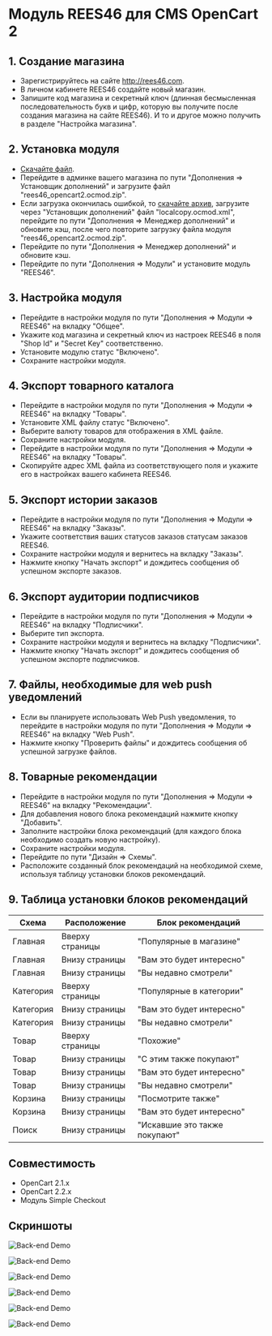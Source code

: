 # Модуль REES46 для CMS OpenCart 2

## 1. Создание магазина

* Зарегистрируйтесь на сайте http://rees46.com.
* В личном кабинете REES46 создайте новый магазин.
* Запишите код магазина и секретный ключ (длинная бесмысленная последовательность букв и цифр, которую вы получите после создания магазина на сайте REES46). И то и другое можно получить в разделе "Настройка магазина".

## 2. Установка модуля

* [Скачайте файл](https://github.com/rees46/opencart2/raw/master/rees46_opencart2.ocmod.zip).
* Перейдите в админке вашего магазина по пути "Дополнения => Установщик дополнений" и загрузите файл "rees46_opencart2.ocmod.zip".
* Если загрузка окончилась ошибкой, то [скачайте архив](https://www.opencart.com/index.php?route=extension/extension/download&extension_download_id=1198841), загрузите через "Установщик дополнений" файл "localcopy.ocmod.xml", перейдите по пути "Дополнения => Менеджер дополнений" и обновите кэш, после чего повторите загрузку файла модуля "rees46_opencart2.ocmod.zip".
* Перейдите по пути "Дополнения => Менеджер дополнений" и обновите кэш.
* Перейдите по пути "Дополнения => Модули" и установите модуль "REES46".

## 3. Настройка модуля

* Перейдите в настройки модуля по пути "Дополнения => Модули => REES46" на вкладку "Общее".
* Укажите код магазина и секретный ключ из настроек REES46 в поля "Shop Id" и "Secret Key" соответственно.
* Установите модулю статус "Включено".
* Сохраните настройки модуля.

## 4. Экспорт товарного каталога

* Перейдите в настройки модуля по пути "Дополнения => Модули => REES46" на вкладку "Товары".
* Установите XML файлу статус "Включено".
* Выберите валюту товаров для отображения в XML файле.
* Сохраните настройки модуля.
* Перейдите в настройки модуля по пути "Дополнения => Модули => REES46" на вкладку "Товары".
* Скопируйте адрес XML файла из соответствующего поля и укажите его в настройках вашего кабинета REES46.

## 5. Экспорт истории заказов

* Перейдите в настройки модуля по пути "Дополнения => Модули => REES46" на вкладку "Заказы".
* Укажите соответствия ваших статусов заказов статусам заказов REES46.
* Сохраните настройки модуля и вернитесь на вкладку "Заказы".
* Нажмите кнопку "Начать экспорт" и дождитесь сообщения об успешном экспорте заказов.

## 6. Экспорт аудитории подписчиков

* Перейдите в настройки модуля по пути "Дополнения => Модули => REES46" на вкладку "Подписчики".
* Выберите тип экспорта.
* Сохраните настройки модуля и вернитесь на вкладку "Подписчики".
* Нажмите кнопку "Начать экспорт" и дождитесь сообщения об успешном экспорте подписчиков.

## 7. Файлы, необходимые для web push уведомлений

* Если вы планируете использовать Web Push уведомления, то перейдите в настройки модуля по пути "Дополнения => Модули => REES46" на вкладку "Web Push".
* Нажмите кнопку "Проверить файлы" и дождитесь сообщения об успешной загрузке файлов.

## 8. Товарные рекомендации

* Перейдите в настройки модуля по пути "Дополнения => Модули => REES46" на вкладку "Рекомендации".
* Для добавления нового блока рекомендаций нажмите кнопку "Добавить".
* Заполните настройки блока рекомендаций (для каждого блока необходимо создать новую настройку).
* Сохраните настройки модуля.
* Перейдите по пути "Дизайн => Схемы".
* Расположите созданный блок рекомендаций на необходимой схеме, используя таблицу установки блоков рекомендаций.

## 9. Таблица установки блоков рекомендаций

Схема | Расположение | Блок рекомендаций
------------ | ------------- | -------------
Главная | Вверху страницы | "Популярные в магазине"
Главная | Внизу страницы | "Вам это будет интересно"
Главная | Внизу страницы | "Вы недавно смотрели"
Категория | Вверху страницы | "Популярные в категории"
Категория | Внизу страницы | "Вам это будет интересно"
Категория | Внизу страницы | "Вы недавно смотрели"
Товар | Вверху страницы | "Похожие"
Товар | Внизу страницы | "С этим также покупают"
Товар | Внизу страницы | "Вам это будет интересно"
Товар | Внизу страницы | "Вы недавно смотрели"
Корзина | Внизу страницы | "Посмотрите также"
Корзина | Внизу страницы | "Вам это будет интересно"
Поиск | Внизу страницы | "Искавшие это также покупают"

## Совместимость

* OpenCart 2.1.x
* OpenCart 2.2.x
* Модуль Simple Checkout

## Скриншоты

![Back-end Demo](https://github.com/rees46/opencart2/blob/master/screenshots/01.jpg)

![Back-end Demo](https://github.com/rees46/opencart2/blob/master/screenshots/02.jpg)

![Back-end Demo](https://github.com/rees46/opencart2/blob/master/screenshots/03.jpg)

![Back-end Demo](https://github.com/rees46/opencart2/blob/master/screenshots/04.jpg)

![Back-end Demo](https://github.com/rees46/opencart2/blob/master/screenshots/05.jpg)

![Back-end Demo](https://github.com/rees46/opencart2/blob/master/screenshots/06.jpg)
